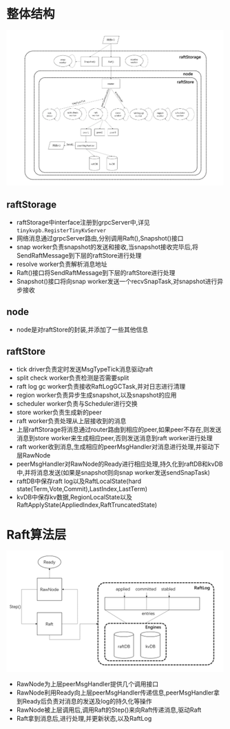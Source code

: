 # 整体结构
![](https://github.com/Li-TianCheng/tinykv/blob/main/doc/imgs/%E6%95%B4%E4%BD%93%E7%BB%93%E6%9E%84.png)
## raftStorage
* raftStorage中interface注册到grpcServer中,详见```tinykvpb.RegisterTinyKvServer```
* 网络消息通过grpcServer路由,分别调用Raft(),Snapshot()接口
* snap worker负责snapshot的发送和接收,当snapshot接收完毕后,将SendRaftMessage到下层的raftStore进行处理
* resolve worker负责解析消息地址
* Raft()接口将SendRaftMessage到下层的raftStore进行处理
* Snapshot()接口将向snap worker发送一个recvSnapTask,对snapshot进行异步接收
## node
* node是对raftStore的封装,并添加了一些其他信息
## raftStore
* tick driver负责定时发送MsgTypeTick消息驱动raft
* split check worker负责检测是否需要split
* raft log gc worker负责接收RaftLogGCTask,并对日志进行清理
* region worker负责异步生成snapshot,以及snapshot的应用
* scheduler worker负责与Scheduler进行交换
* store worker负责生成新的peer
* raft worker负责处理从上层接收到的消息
* 上层raftStorage将消息通过router路由到相应的peer,如果peer不存在,则发送消息到store worker来生成相应peer,否则发送消息到raft worker进行处理
* raft worker收到消息,生成相应的peerMsgHandler对消息进行处理,并驱动下层RawNode
* peerMsgHandler对RawNode的Ready进行相应处理,持久化到raftDB和kvDB中,并将消息发送(如果是snapshot则向snap worker发送sendSnapTask)
* raftDB中保存raft log以及RaftLocalState(hard state(Term,Vote,Commit),LastIndex,LastTerm)
* kvDB中保存kv数据,RegionLocalState以及RaftApplyState(AppliedIndex,RaftTruncatedState)
# Raft算法层
![](https://github.com/Li-TianCheng/tinykv/blob/main/doc/imgs/raft.png)
* RawNode为上层peerMsgHandler提供几个调用接口
* RawNode利用Ready向上层peerMsgHandler传递信息,peerMsgHandler拿到Ready后负责对消息的发送及log的持久化等操作
* RawNode被上层调用后,调用Raft的Step()来向Raft传递消息,驱动Raft
* Raft拿到消息后,进行处理,并更新状态,以及RaftLog
